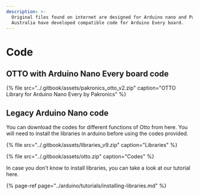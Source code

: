 ```yaml
---
description: >-
  Original files found on internet are designed for Arduino nano and Pakronics
  Australia have developed compatible code for Arduino Every board.
---
```


# Code

## OTTO with Arduino Nano Every board code

{% file src="../.gitbook/assets/pakronics\_otto\_v2.zip" caption="OTTO Library for Arduino Nano Every by Pakronics" %}

## Legacy Arduino Nano code

You can download the codes for different functions of Otto from here. You will need to install the libraries in arduino before using the codes provided. 

{% file src="../.gitbook/assets/libraries\_v9.zip" caption="Libraries" %}

{% file src="../.gitbook/assets/otto.zip" caption="Codes" %}

In case you don't know to install libraries, you can take a look at our tutorial here.

{% page-ref page="../arduino/tutorials/installing-libraries.md" %}






